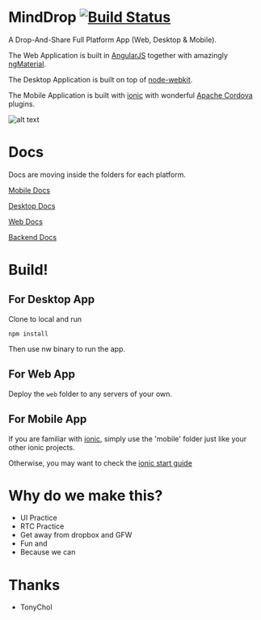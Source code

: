 # MindDrop [![Build Status](https://travis-ci.org/buildmind-tech/MindDrop.svg?branch=master)](https://travis-ci.org/buildmind-tech/MindDrop)
A Drop-And-Share Full Platform App (Web, Desktop & Mobile).

The Web Application is built in [AngularJS](https://angularjs.org/) together with amazingly [ngMaterial](https://material.angularjs.org).

The Desktop Application is built on top of [node-webkit](https://github.com/nwjs/nw.js).

The Mobile Application is built with [ionic](http://ionicframework.com/) with wonderful [Apache Cordova](http://cordova.apache.org/) plugins.

![alt text](http://drop.buildmind.org/favicon.png "Mind-Drop")

# Docs
Docs are moving inside the folders for each platform.

[Mobile Docs](https://github.com/buildmind-tech/MindDrop/blob/master/mobile/mobile.doc.md)

[Desktop Docs](https://github.com/buildmind-tech/MindDrop/blob/master/app/desktop.doc.md)

[Web Docs]()

[Backend Docs]()

# Build!
## For Desktop App

Clone to local and run 

    npm install
    
Then use nw binary to run the app.

## For Web App

Deploy the `web` folder to any servers of your own.

## For Mobile App

If you are familiar with [ionic](http://ionicframework.com/), simply use the 'mobile' folder just like your other ionic projects. 

Otherwise, you may want to check the [ionic start guide](http://ionicframework.com/getting-started/)

# Why do we make this?

* UI Practice
* RTC Practice
* Get away from dropbox and GFW
* Fun and
* Because we can

# Thanks
* TonyChol

